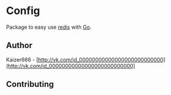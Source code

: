 # Config

Package to easy use [redis](http://redis.io) with [Go](http://golang.org/).

## Author

Kaizer666 - [http://vk.com/id_00000000000000000000000000](http://vk.com/id_00000000000000000000000000)

## Contributing


